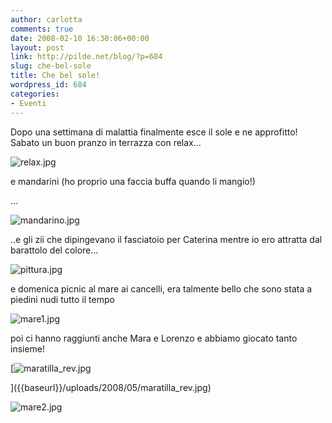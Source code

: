 ```yaml
---
author: carlotta
comments: true
date: 2008-02-10 16:30:06+00:00
layout: post
link: http://pilde.net/blog/?p=684
slug: che-bel-sole
title: Che bel sole!
wordpress_id: 684
categories:
- Eventi
---
```


Dopo una settimana di malattia finalmente esce il sole e ne approfitto! Sabato un buon pranzo in terrazza con relax...

![relax.jpg]({{baseurl}}/uploads/2008/02/relax.jpg)




e mandarini (ho proprio una faccia buffa quando li mangio!)


...

![mandarino.jpg]({{baseurl}}/uploads/2008/02/mandarino.jpg)




..e gli zii che dipingevano il fasciatoio per Caterina mentre io ero attratta dal barattolo del colore...

![pittura.jpg]({{baseurl}}/uploads/2008/02/pittura.jpg)




e domenica picnic al mare ai cancelli, era talmente bello che sono stata a piedini nudi tutto il tempo

![mare1.jpg]({{baseurl}}/uploads/2008/02/mare1.jpg)




poi ci hanno raggiunti anche Mara e Lorenzo e abbiamo giocato tanto insieme! 

[![maratilla_rev.jpg]({{baseurl}}/uploads/2008/05/maratilla_rev.jpg)


]({{baseurl}}/uploads/2008/05/maratilla_rev.jpg)




![mare2.jpg]({{baseurl}}/uploads/2008/02/mare2.jpg)










